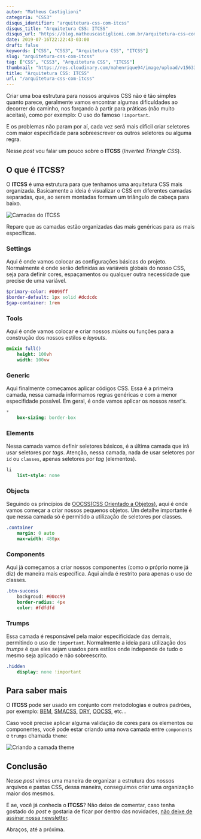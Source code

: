 ```yaml
---
autor: "Matheus Castiglioni"
categoria: "CSS3"
disqus_identifier: "arquitetura-css-com-itcss"
disqus_title: "Arquitetura CSS: ITCSS"
disqus_url: "https://blog.matheuscastiglioni.com.br/arquitetura-css-com-itcss"
date: 2019-07-16T22:22:43-03:00
draft: false
keywords: ["CSS", "CSS3", "Arquitetura CSS", "ITCSS"]
slug: "arquitetura-css-com-itcss"
tag: ["CSS", "CSS3", "Arquitetura CSS", "ITCSS"]
thumbnail: "https://res.cloudinary.com/mahenrique94/image/upload/v1563326726/download_vecth8.jpg"
title: "Arquitetura CSS: ITCSS"
url: "/arquitetura-css-com-itcss"
---
```


Criar uma boa estrutura para nossos arquivos CSS não é tão simples quanto parece, geralmente vamos encontrar algumas dificuldades ao decorrer do caminho, nos forçando à partir para práticas (não muito aceitas), como por exemplo: O uso do famoso `!important`.

E os problemas não param por aí, cada vez será mais dificil criar seletores com maior especifidade para sobreescrever os outros seletores ou alguma regra.

Nesse *post* vou falar um pouco sobre o **ITCSS** (*Inverted Triangle CSS*).

## O que é ITCSS?

O **ITCSS** é uma estrutura para que tenhamos uma arquitetura CSS mais organizada. Basicamente a ideia é visualizar o CSS em diferentes camadas separadas, que, ao serem montadas formam um triângulo de cabeça para baixo.

![Camadas do ITCSS](https://res.cloudinary.com/mahenrique94/image/upload/v1563327490/vg79g4-300x181_1_phjoh8.jpg)

Repare que as camadas estão organizadas das mais genéricas para as mais específicas.

### Settings

Aqui é onde vamos colocar as configurações básicas do projeto. Normalmente é onde serão definidas as variáveis globais do nosso CSS, seja para definir cores, espaçamentos ou qualquer outra necessidade que precise de uma variável.

```sass
$primary-color: #0099ff
$border-default: 1px solid #dcdcdc
$gap-container: 1rem
```

### Tools

Aqui é onde vamos colocar e criar nossos *mixins* ou funções para a construção dos nossos estilos e *layouts*.

```sass
@mixin full()
    height: 100vh
    width: 100vw
```

### Generic

Aqui finalmente começamos aplicar códigos CSS. Essa é a primeira camada, nessa camada informamos regras genéricas e com a menor especifidade possível. Em geral, é onde vamos aplicar os nossos *reset's*.

```sass
*
    box-sizing: border-box
```

### Elements

Nessa camada vamos definir seletores básicos, é a última camada que irá usar seletores por *tags*. Atenção, nessa camada, nada de usar seletores por `id` ou `classes`, apenas seletores por *tag* (elementos).

```sass
li
    list-style: none
```

### Objects

Seguindo os princípios de [OOCSS(CSS Orientado a Objetos)](https://blog.matheuscastiglioni.com.br/organizando-seu-codigo-css-parte-01/), aqui é onde vamos começar a criar nossos pequenos objetos. Um detalhe importante é que nessa camada só é permitido a utilização de seletores por classes.

```sass
.container
    margin: 0 auto
    max-width: 480px
```

### Components

Aqui já começamos a criar nossos componentes (como o próprio nome já diz) de maneira mais específica. Aqui ainda é restrito para apenas o uso de classes.

```sass
.btn-success
    backgroud: #00cc99
    border-radius: 4px
    color: #fdfdfd
```

### Trumps

Essa camada é responsável pela maior especificidade das demais, permitindo o uso de `!important`. Normalmente a ideia para utilização dos *trumps* é que eles sejam usados para estilos onde independe de tudo o mesmo seja aplicado e não sobreescrito.

```sass
.hidden
    display: none !important
```

## Para saber mais

O **ITCSS** pode ser usado em conjunto com metodologias e outros padrões, por exemplo: [BEM](https://blog.matheuscastiglioni.com.br/organizando-seu-codigo-css-parte-03/), [SMACSS](https://blog.matheuscastiglioni.com.br/organizando-seu-codigo-css-parte-02/), [DRY](https://blog.matheuscastiglioni.com.br/organizando-seu-codigo-css-parte-04-dry-css/), [OOCSS](https://blog.matheuscastiglioni.com.br/organizando-seu-codigo-css-parte-01/), etc...

Caso você precise aplicar alguma validação de cores para os elementos ou componentes, você pode estar criando uma nova camada entre `components` e `trumps` chamada `theme`:

![Criando a camada theme](https://res.cloudinary.com/mahenrique94/image/upload/v1563328940/hackpad.com_PIPWVUMv6rB_p.296099_1420807134466_itcss_1_z4nf0x.jpg)

## Conclusão

Nesse *post* vimos uma maneira de organizar a estrutura dos nossos arquivos e pastas CSS, dessa maneira, conseguimos criar uma organização maior dos mesmos.

E ae, você já conhecia o **ITCSS**? Não deixe de comentar, caso tenha gostado do *post* e gostaria de ficar por dentro das novidades, [não deixe de assinar nossa newsletter](http://eepurl.com/ggP7Rv).

Abraços, até a próxima.

